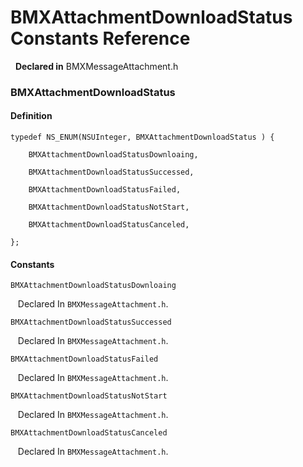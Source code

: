 # BMXAttachmentDownloadStatus Constants Reference

&nbsp;&nbsp;**Declared in** BMXMessageAttachment.h  

### BMXAttachmentDownloadStatus

#### Definition
    typedef NS_ENUM(NSUInteger, BMXAttachmentDownloadStatus ) {   
        
        BMXAttachmentDownloadStatusDownloaing,
        
        BMXAttachmentDownloadStatusSuccessed,
        
        BMXAttachmentDownloadStatusFailed,
        
        BMXAttachmentDownloadStatusNotStart,
        
        BMXAttachmentDownloadStatusCanceled,
        
    };

#### Constants

<a name="" title="BMXAttachmentDownloadStatusDownloaing"></a><code>BMXAttachmentDownloadStatusDownloaing</code>

&nbsp;&nbsp;&nbsp;Declared In `BMXMessageAttachment.h`.

<a name="" title="BMXAttachmentDownloadStatusSuccessed"></a><code>BMXAttachmentDownloadStatusSuccessed</code>

&nbsp;&nbsp;&nbsp;Declared In `BMXMessageAttachment.h`.

<a name="" title="BMXAttachmentDownloadStatusFailed"></a><code>BMXAttachmentDownloadStatusFailed</code>

&nbsp;&nbsp;&nbsp;Declared In `BMXMessageAttachment.h`.

<a name="" title="BMXAttachmentDownloadStatusNotStart"></a><code>BMXAttachmentDownloadStatusNotStart</code>

&nbsp;&nbsp;&nbsp;Declared In `BMXMessageAttachment.h`.

<a name="" title="BMXAttachmentDownloadStatusCanceled"></a><code>BMXAttachmentDownloadStatusCanceled</code>

&nbsp;&nbsp;&nbsp;Declared In `BMXMessageAttachment.h`.

